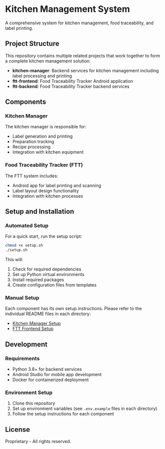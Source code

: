 # Kitchen Management System

A comprehensive system for kitchen management, food traceability, and label printing.

## Project Structure

This repository contains multiple related projects that work together to form a complete kitchen management solution:

- **kitchen-manager**: Backend services for kitchen management including label processing and printing
- **ftt-frontend**: Food Traceability Tracker Android application
- **ftt-backend**: Food Traceability Tracker backend services

## Components

### Kitchen Manager

The kitchen manager is responsible for:
- Label generation and printing
- Preparation tracking
- Recipe processing
- Integration with kitchen equipment

### Food Traceability Tracker (FTT)

The FTT system includes:
- Android app for label printing and scanning
- Label layout design functionality
- Integration with kitchen processes

## Setup and Installation

### Automated Setup

For a quick start, run the setup script:

```bash
chmod +x setup.sh
./setup.sh
```

This will:
1. Check for required dependencies
2. Set up Python virtual environments
3. Install required packages
4. Create configuration files from templates

### Manual Setup

Each component has its own setup instructions. Please refer to the individual README files in each directory:

- [Kitchen Manager Setup](./kitchen-manager/README.md)
- [FTT Frontend Setup](./ftt-frontend/README.md)

## Development

### Requirements

- Python 3.8+ for backend services
- Android Studio for mobile app development
- Docker for containerized deployment

### Environment Setup

1. Clone this repository
2. Set up environment variables (see `.env.example` files in each directory)
3. Follow the setup instructions for each component

## License

Proprietary - All rights reserved. 